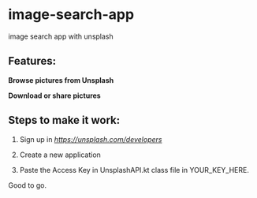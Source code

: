 # image-search-app
image search app with unsplash

## Features:

**Browse pictures from Unsplash**

**Download or share pictures**



## Steps to make it work: 

1. Sign up in *https://unsplash.com/developers*

2. Create a new application

3. Paste the Access Key in UnsplashAPI.kt class file in YOUR_KEY_HERE.

Good to go.

